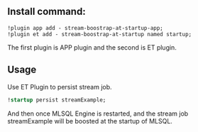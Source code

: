 ## Install command:

```
!plugin app add - stream-boostrap-at-startup-app;
!plugin et add - stream-boostrap-at-startup named startup;

```

The first plugin is APP plugin and the second is ET plugin.


## Usage

Use ET Plugin to persist stream job.

```sql
!startup persist streamExample;
```

And then once MLSQL Engine is restarted, and the stream job streamExample will be 
boosted at the startup of MLSQL.



